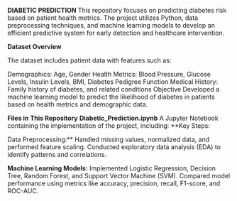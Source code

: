 **DIABETIC PREDICTION**
This repository focuses on predicting diabetes risk based on patient health metrics. The project utilizes Python, data preprocessing techniques, and machine learning models to develop an efficient predictive system for early detection and healthcare intervention.

**Dataset Overview**

The dataset includes patient data with features such as:

Demographics: Age, Gender
Health Metrics: Blood Pressure, Glucose Levels, Insulin Levels, BMI, Diabetes Pedigree Function
Medical History: Family history of diabetes, and related conditions
Objective
Developed a machine learning model to predict the likelihood of diabetes in patients based on health metrics and demographic data.

**Files in This Repository**
**Diabetic_Prediction.ipynb**
A Jupyter Notebook containing the implementation of the project, including:
**Key Steps:

Data Preprocessing:**
Handled missing values, normalized data, and performed feature scaling.
Conducted exploratory data analysis (EDA) to identify patterns and correlations.

**Machine Learning Models:**
Implemented Logistic Regression, Decision Tree, Random Forest, and Support Vector Machine (SVM).
Compared model performance using metrics like accuracy, precision, recall, F1-score, and ROC-AUC.

